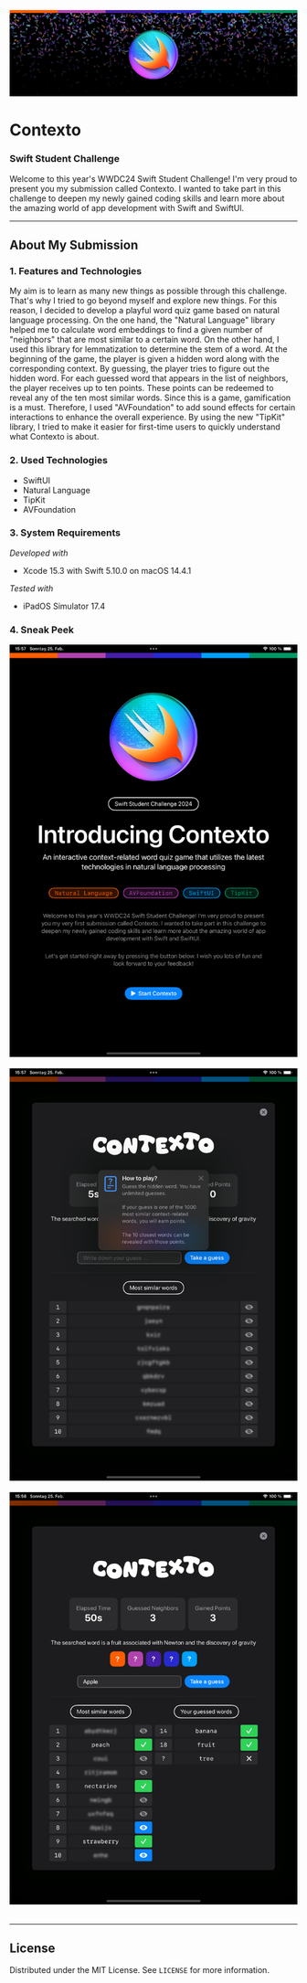 ![Contexto Banner](PrivateResources/Banner.png)

# Contexto
### Swift Student Challenge
Welcome to this year's WWDC24 Swift Student Challenge! I'm very proud to present you my submission called Contexto. I wanted to take part in this challenge to deepen my newly gained coding skills and learn more about the amazing world of app development with Swift and SwiftUl.

---

## About My Submission
### 1. Features and Technologies
My aim is to learn as many new things as possible through this challenge. That's why I tried to go beyond myself and explore new things. For this reason, I decided to develop a playful word quiz game based on natural language processing.
On the one hand, the "Natural Language" library helped me to calculate word embeddings to find a given number of "neighbors" that are most similar to a certain word. On the other hand, I used this library for lemmatization to determine the stem of a word.
At the beginning of the game, the player is given a hidden word along with the corresponding context. By guessing, the player tries to figure out the hidden word. For each guessed word that appears in the list of neighbors, the player receives up to ten points. These points can be redeemed to reveal any of the ten most similar words.
Since this is a game, gamification is a must. Therefore, I used "AVFoundation" to add sound effects for certain interactions to enhance the overall experience.
By using the new "TipKit" library, I tried to make it easier for first-time users to quickly understand what Contexto is about.

### 2. Used Technologies
* SwiftUI
* Natural Language
* TipKit
* AVFoundation

### 3. System Requirements
_Developed with_
* Xcode 15.3 with Swift 5.10.0 on macOS 14.4.1

_Tested with_
* iPadOS Simulator 17.4

### 4. Sneak Peek
![This is Contexto](PrivateResources/Screenshot_1.png) ![]()
![This is Contexto](PrivateResources/Screenshot_2.png) ![]()
![This is Contexto](PrivateResources/Screenshot_3.png) ![]()

---

## License
Distributed under the MIT License. See `LICENSE` for more information.
